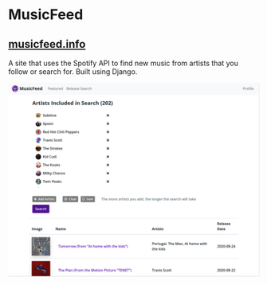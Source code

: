 # MusicFeed
## [musicfeed.info](http://musicfeed.info)

A site that uses the Spotify API to find new music from artists that you follow or search for. Built using Django.

![MusicFeed Preview](/assets/preview.png)

